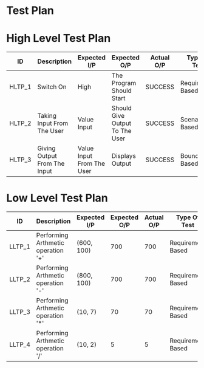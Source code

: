 # Test Plan

# High Level Test Plan
| ID | Description | Expected I/P | Expected O/P | Actual O/P | Type Of Test |
|---|---|---|---|---|---|
| HLTP_1 | Switch On | High | The Program Should Start | SUCCESS | Requirement Based |
| HLTP_2 | Taking Input From The User | Value Input | Should Give Output To The User | SUCCESS | Scenario Based |
| HLTP_3 | Giving Output From The Input | Value Input From The User | Displays Output | SUCCESS | Boundary Based |

# Low Level Test Plan
| ID | Description | Expected I/P | Expected O/P | Actual O/P | Type Of Test |
|---|---|---|---|---|---|
| LLTP_1 | Performing Arthmetic operation '+' | (600, 100) | 700 | 700 | Requirement Based |
| LLTP_2 | Performing Arthmetic operation '-' | (800, 100) | 700 | 700 | Requirement Based |
| LLTP_3 | Performing Arthmetic operation '*' | (10, 7) | 70 | 70 | Requirement Based |
| LLTP_4 | Performing Arthmetic operation '/' | (10, 2) | 5 | 5 | Requirement Based |
